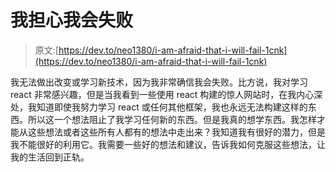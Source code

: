 # 我担心我会失败

> 原文:[https://dev.to/neo1380/i-am-afraid-that-i-will-fail-1cnk](https://dev.to/neo1380/i-am-afraid-that-i-will-fail-1cnk)

我无法做出改变或学习新技术，因为我非常确信我会失败。比方说，我对学习 react 非常感兴趣，但是当我看到一些使用 react 构建的惊人网站时，在我内心深处，我知道即使我努力学习 react 或任何其他框架，我也永远无法构建这样的东西。所以这一个想法阻止了我学习任何新的东西。但是我真的想学东西。我怎样才能从这些想法或者这些所有人都有的想法中走出来？我知道我有很好的潜力，但是我不能很好的利用它。我需要一些好的想法和建议，告诉我如何克服这些想法，让我的生活回到正轨。